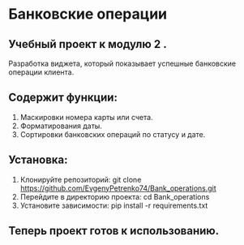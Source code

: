 # Банковские операции
## Учебный проект к модулю 2 . 
   Разработка виджета, который показывает 
   успешные  банковские операции клиента.
## Содержит функции:
   1. Маскировки номера карты или счета.
   2. Форматирования даты.
   3. Сортировки банковских операций по статусу и дате.
## Установка:
   1. Клонируйте репозиторий:
      git clone https://github.com/EvgenyPetrenko74/Bank_operations.git
   2. Перейдите в директорию проекта:
      cd Bank_operations
   3. Установите зависимости:
      pip install -r requirements.txt
##    Теперь проект готов к использованию.
